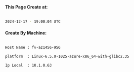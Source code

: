 
   
#### This Page Create at:

```bash

2024-12-17 - 19:00:04 UTC

```

#### Create By Machine:

```bash

Host Name : fv-az1456-956

platform  : Linux-6.5.0-1025-azure-x86_64-with-glibc2.35

Ip Local  : 10.1.0.63

```

